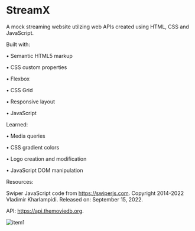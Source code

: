 # StreamX
A mock streaming website utilzing web APIs created using HTML, CSS and JavaScript.

Built with:

• Semantic HTML5 markup

• CSS custom properties

• Flexbox

• CSS Grid

• Responsive layout

• JavaScript

Learned:

• Media queries

• CSS gradient colors

• Logo creation and modification

• JavaScript DOM manipulation

Resources:

Swiper JavaScript code from https://swiperjs.com. Copyright 2014-2022 Vladimir Kharlampidi. Released on: September 15, 2022.

API: https://api.themoviedb.org.







![item1](https://github.com/MacMittenss/StreamX/assets/138247485/c1283308-e487-4c48-bf76-fbba57db0421)
